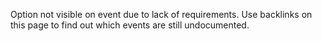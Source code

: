 Option not visible on event due to lack of requirements.  Use backlinks on this page to find out which events are still undocumented.